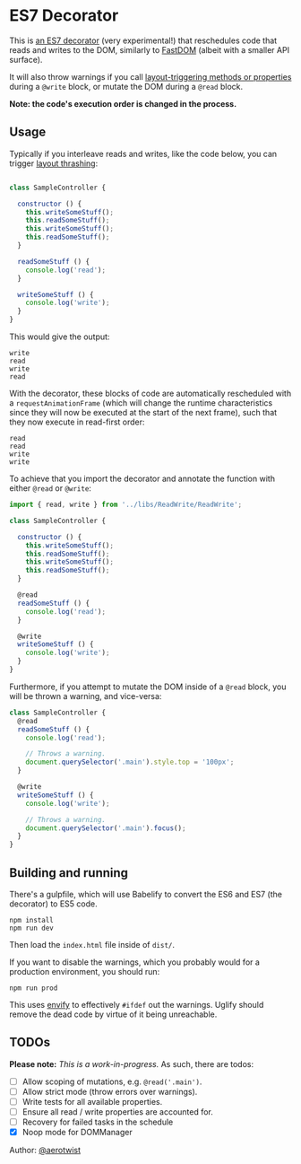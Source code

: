 # ES7 Decorator

This is [an ES7 decorator](https://github.com/wycats/javascript-decorators) (very experimental!) that reschedules code that reads and writes to the DOM, similarly to [FastDOM](https://github.com/wilsonpage/fastdom) (albeit with a smaller API surface).

It will also throw warnings if you call [layout-triggering methods or properties](http://gent.ilcore.com/2011/03/how-not-to-trigger-layout-in-webkit.html) during a `@write` block, or mutate the DOM during a `@read` block.

**Note: the code's execution order is changed in the process.**

## Usage

Typically if you interleave reads and writes, like the code below, you can trigger [layout thrashing](http://wilsonpage.co.uk/preventing-layout-thrashing/):

```javascript

class SampleController {

  constructor () {
    this.writeSomeStuff();
    this.readSomeStuff();
    this.writeSomeStuff();
    this.readSomeStuff();
  }

  readSomeStuff () {
    console.log('read');
  }

  writeSomeStuff () {
    console.log('write');
  }
}

```

This would give the output:

```
write
read
write
read
```

With the decorator, these blocks of code are automatically rescheduled with a `requestAnimationFrame` (which will change the runtime characteristics since they will now be executed at the start of the next frame), such that they now execute in read-first order:

```
read
read
write
write
```

To achieve that you import the decorator and annotate the function with either `@read` or `@write`:

```javascript
import { read, write } from '../libs/ReadWrite/ReadWrite';

class SampleController {

  constructor () {
    this.writeSomeStuff();
    this.readSomeStuff();
    this.writeSomeStuff();
    this.readSomeStuff();
  }

  @read
  readSomeStuff () {
    console.log('read');
  }

  @write
  writeSomeStuff () {
    console.log('write');
  }
}
```

Furthermore, if you attempt to mutate the DOM inside of a `@read` block, you will be thrown a warning, and vice-versa:

```javascript
class SampleController {
  @read
  readSomeStuff () {
    console.log('read');

    // Throws a warning.
    document.querySelector('.main').style.top = '100px';
  }

  @write
  writeSomeStuff () {
    console.log('write');

    // Throws a warning.
    document.querySelector('.main').focus();
  }
}
```

## Building and running

There's a gulpfile, which will use Babelify to convert the ES6 and ES7 (the decorator) to ES5 code.

```
npm install
npm run dev
```

Then load the `index.html` file inside of `dist/`.

If you want to disable the warnings, which you probably would for a production environment, you should run:

```
npm run prod
```

This uses [envify](https://github.com/hughsk/envify/) to effectively `#ifdef` out the warnings. Uglify should remove the dead code by virtue of it being unreachable.

## TODOs

**Please note:** _This is a work-in-progress._ As such, there are todos:

 - [ ] Allow scoping of mutations, e.g. `@read('.main')`.
 - [ ] Allow strict mode (throw errors over warnings).
 - [ ] Write tests for all available properties.
 - [ ] Ensure all read / write properties are accounted for.
 - [ ] Recovery for failed tasks in the schedule
 - [X] Noop mode for DOMManager

Author: [@aerotwist](https://twitter.com/aerotwist)
